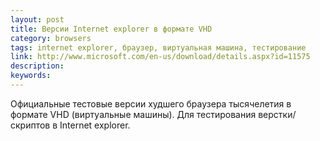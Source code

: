 ```yaml
---
layout: post
title: Версии Internet explorer в формате VHD
category: browsers
tags: internet explorer, браузер, виртуальная машина, тестирование
link: http://www.microsoft.com/en-us/download/details.aspx?id=11575
description:
keywords:
---
```


<p>Официальные тестовые версии худшего браузера тысячелетия в формате VHD (виртуальные машины). Для тестирования верстки/скриптов в Internet explorer.</p>
